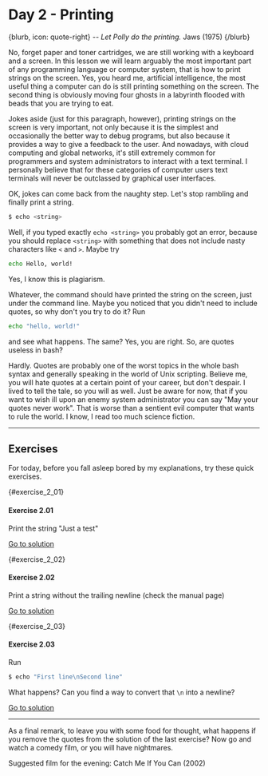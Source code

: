 # Day 2 - Printing

{blurb, icon: quote-right}
-- _Let Polly do the printing._
Jaws (1975)
{/blurb}

No, forget paper and toner cartridges, we are still working with a keyboard and a screen. In this lesson we will learn arguably the most important part of any programming language or computer system, that is how to print strings on the screen. Yes, you heard me, artificial intelligence, the most useful thing a computer can do is still printing something on the screen. The second thing is obviously moving four ghosts in a labyrinth flooded with beads that you are trying to eat.

Jokes aside (just for this paragraph, however), printing strings on the screen is very important, not only because it is the simplest and occasionally the better way to debug programs, but also because it provides a way to give a feedback to the user. And nowadays, with cloud computing and global networks, it's still extremely common for programmers and system administrators to interact with a text terminal. I personally believe that for these categories of computer users text terminals will never be outclassed by graphical user interfaces.

OK, jokes can come back from the naughty step. Let's stop rambling and finally print a string.

``` sh
$ echo <string>
```

Well, if you typed exactly `echo <string>` you probably got an error, because you should replace `<string>` with something that does not include nasty characters like `<` and `>`. Maybe try

``` sh
echo Hello, world!
```

Yes, I know this is plagiarism.

Whatever, the command should have printed the string on the screen, just under the command line. Maybe you noticed that you didn't need to include quotes, so why don't you try to do it? Run

``` sh
echo "hello, world!"
```

and see what happens. The same? Yes, you are right. So, are quotes useless in bash?

Hardly. Quotes are probably one of the worst topics in the whole bash syntax and generally speaking in the world of Unix scripting. Believe me, you will hate quotes at a certain point of your career, but don't despair. I lived to tell the tale, so you will as well. Just be aware for now, that if you want to wish ill upon an enemy system administrator you can say "May your quotes never work". That is worse than a sentient evil computer that wants to rule the world. I know, I read too much science fiction.

* * *

## Exercises

For today, before you fall asleep bored by my explanations, try these quick exercises.


{#exercise_2_01}
#### Exercise 2.01
Print the string "Just a test"

[Go to solution](#solution_2_01)

{#exercise_2_02}
#### Exercise 2.02
Print a string without the trailing newline (check the manual page)

[Go to solution](#solution_2_02)

{#exercise_2_03}
#### Exercise 2.03
Run

``` sh
$ echo "First line\nSecond line"
```

What happens? Can you find a way to convert that `\n` into a newline?

[Go to solution](#solution_2_03)


* * *

As a final remark, to leave you with some food for thought, what happens if you remove the quotes from the solution of the last exercise? Now go and watch a comedy film, or you will have nightmares.

Suggested film for the evening: Catch Me If You Can (2002)
